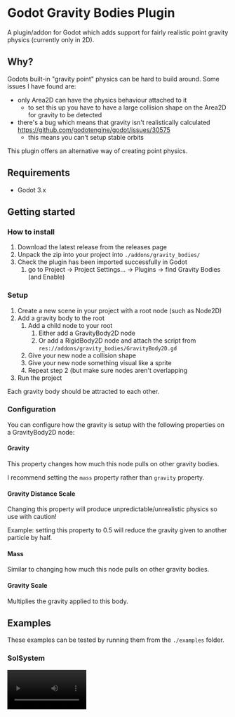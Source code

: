 # Godot Gravity Bodies Plugin

A plugin/addon for Godot which adds support for fairly realistic point gravity physics (currently only in 2D).

## Why?

Godots built-in "gravity point" physics can be hard to build around. Some issues I have found are:

- only Area2D can have the physics behaviour attached to it
    - to set this up you have to have a large collision shape on the Area2D for gravity to be detected
- there's a bug which means that gravity isn't realistically calculated https://github.com/godotengine/godot/issues/30575
    - this means you can't setup stable orbits

This plugin offers an alternative way of creating point physics.

## Requirements

- Godot 3.x

## Getting started

### How to install

1. Download the latest release from the releases page
2. Unpack the zip into your project into `./addons/gravity_bodies/`
3. Check the plugin has been imported successfully in Godot
    1. go to Project -> Project Settings... -> Plugins -> find Gravity Bodies (and Enable)

### Setup

1. Create a new scene in your project with a root node (such as Node2D)
2. Add a gravity body to the root
    1. Add a child node to your root
        1. Either add a GravityBody2D node
        2. Or add a RigidBody2D node and attach the script from `res://addons/gravity_bodies/GravityBody2D.gd`
    2. Give your new node a collision shape
    3. Give your new node something visual like a sprite
    4. Repeat step 2 (but make sure nodes aren't overlapping
3. Run the project

Each gravity body should be attracted to each other.

### Configuration

You can configure how the gravity is setup with the following properties on a GravityBody2D node:

#### Gravity

This property changes how much this node pulls on other gravity bodies.

I recommend setting the `mass` property rather than `gravity` property.

#### Gravity Distance Scale

Changing this property will produce unpredictable/unrealistic physics so use with caution!

Example: setting this property to 0.5 will reduce the gravity given to another particle by half.

#### Mass

Similar to changing how much this node pulls on other gravity bodies.

#### Gravity Scale

Multiplies the gravity applied to this body.

## Examples

These examples can be tested by running them from the `./examples` folder.

### SolSystem

<video src='.github/example-videos/solsystem.mp4' width=180/>
